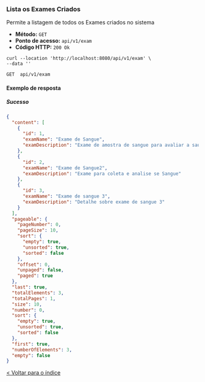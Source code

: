 ### Lista os Exames Criados

Permite a listagem de todos os Exames criados no sistema

- **Método:** `GET`
- **Ponto de acesso:** `api/v1/exam`
- **Código HTTP:** `200 Ok`

```shell
curl --location 'http://localhost:8080/api/v1/exam' \
--data ''
```
    GET  api/v1/exam

#### Exemplo de resposta

##### Sucesso

```json
{
  "content": [
    {
      "id": 1,
      "examName": "Exame de Sangue",
      "examDescription": "Exame de amostra de sangue para avaliar a saúde do paciente"
    },
    {
      "id": 2,
      "examName": "Exame de Sangue2",
      "examDescription": "Exame para coleta e analise se Sangue"
    },
    {
      "id": 3,
      "examName": "Exame de sangue 3",
      "examDescription": "Detalhe sobre exame de sangue 3"
    }
  ],
  "pageable": {
    "pageNumber": 0,
    "pageSize": 10,
    "sort": {
      "empty": true,
      "unsorted": true,
      "sorted": false
    },
    "offset": 0,
    "unpaged": false,
    "paged": true
  },
  "last": true,
  "totalElements": 3,
  "totalPages": 1,
  "size": 10,
  "number": 0,
  "sort": {
    "empty": true,
    "unsorted": true,
    "sorted": false
  },
  "first": true,
  "numberOfElements": 3,
  "empty": false
}
```

[< Voltar para o índice](../../readme.md)
